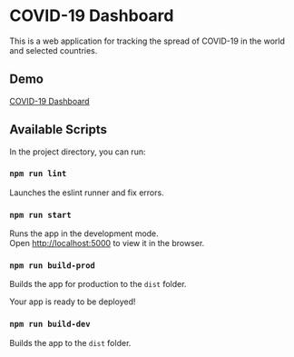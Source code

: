 # COVID-19 Dashboard

This is a web application for tracking the spread of COVID-19 in the world and selected countries.<br>

## Demo

[COVID-19 Dashboard](https://dmitryastapenko-covid-dashboard.netlify.app)<br>

## Available Scripts

In the project directory, you can run:

### `npm run lint`

Launches the eslint runner and fix errors.<br>

### `npm run start`

Runs the app in the development mode.<br>
Open [http://localhost:5000](http://localhost:5000) to view it in the browser.<br>

### `npm run build-prod`

Builds the app for production to the `dist` folder.<br>

Your app is ready to be deployed!

### `npm run build-dev`

Builds the app to the `dist` folder.<br>